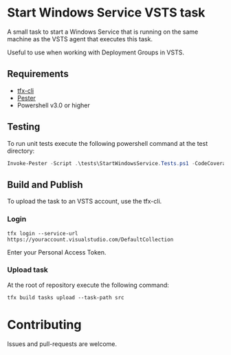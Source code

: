 # Start Windows Service VSTS task
A small task to start a Windows Service that is running on the same machine as the VSTS agent that executes this task.

Useful to use when working with Deployment Groups in VSTS.

## Requirements
- [tfx-cli](https://github.com/Microsoft/tfs-cli)
- [Pester](https://github.com/pester/Pester)
- Powershell v3.0 or higher

## Testing

To run unit tests execute the following powershell command at the test directory:

``` powershell
Invoke-Pester -Script .\tests\StartWindowsService.Tests.ps1 -CodeCoverage .\StartWindowsService.ps1
```

## Build and Publish

To upload the task to an VSTS account, use the tfx-cli.

### Login
```
tfx login --service-url https://youraccount.visualstudio.com/DefaultCollection
```
Enter your Personal Access Token.

### Upload task

At the root of repository execute the following command:

```
tfx build tasks upload --task-path src
```

# Contributing

Issues and pull-requests are welcome.
